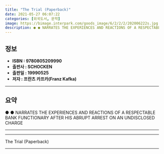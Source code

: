 ```yaml
---
title: "The Trial (Paperback)"
date: 2021-05-27 06:07:22
categories: [외국도서, 문학]
image: https://bimage.interpark.com/goods_image/6/2/2/2/202006222s.jpg
description: ● ● NARRATES THE EXPERIENCES AND REACTIONS OF A RESPECTABLE BANK FUNCTIONARY AFTER HIS ABRUPT ARREST ON AN UNDISCLOSED CHARGE
---
```


## **정보**

- **ISBN : 9780805209990**
- **출판사 : SCHOCKEN**
- **출판일 : 19990525**
- **저자 : 프란츠 카프카(Franz Kafka)**

------



## **요약**

●  ●  NARRATES THE EXPERIENCES AND REACTIONS OF A RESPECTABLE BANK FUNCTIONARY AFTER HIS ABRUPT ARREST ON AN UNDISCLOSED CHARGE

------



------


The Trial (Paperback) 

------


